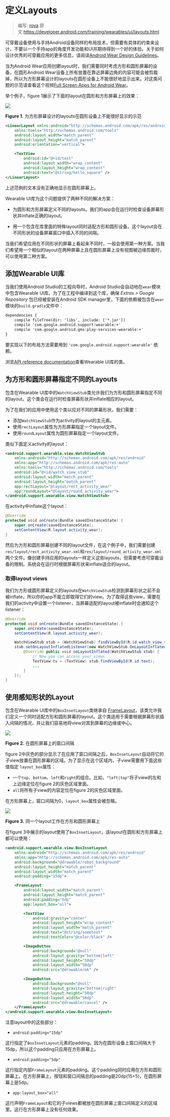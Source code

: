 # 定义Layouts

> 编写: [roya](https://github.com/RoyaAoki) 原文:<https://developer.android.com/training/wearables/ui/layouts.html>

可穿戴设备使用与手持Android设备同样的布局技术，但需要有具体的约束来设计。不要以一个手持app的角度开发功能和UI并期待得到一个好的体验。关于如何设计优秀的可穿戴应用的更多信息，请阅读[Android Wear Design Guidelines](https://developer.android.com/design/wear/index.html)。

当为Android Wear应用创建layout时，我们需要同时考虑方形和圆形屏幕的设备。在圆形Android Wear设备上所有放置在靠近屏幕边角的内容可能会被剪裁掉，所以为方形屏幕设计的layouts在圆形设备上不能很好地显示出来。对这类问题的示范请查看这个视频[Full Screen Apps for Android Wear](https://www.youtube.com/watch?v=naf_WbtFAlY)。

举个例子，figure 1展示了下面的layout在圆形和方形屏幕上的效果：

![](01_uilib.png)

**Figure 1.** 为方形屏幕设计的layouts在圆形设备上不能很好显示的示范

```xml
<LinearLayout xmlns:android="http://schemas.android.com/apk/res/android"
    xmlns:tools="http://schemas.android.com/tools"
    android:layout_width="match_parent"
    android:layout_height="match_parent"
    android:orientation="vertical">

    <TextView
        android:id="@+id/text"
        android:layout_width="wrap_content"
        android:layout_height="wrap_content"
        android:text="@string/hello_square" />
</LinearLayout>
```

上述范例的文本没有正确地显示在圆形屏幕上。

Wearable UI库为这个问题提供了两种不同的解决方案：

* 为圆形和方形屏幕定义不同的layouts。我们的app会在运行时检查设备屏幕形状并inflate正确的layout。

* 用一个包含在库里面的特殊layout同时适配方形和圆形设备。这个layout会在不同形状的设备屏幕窗口中插入不同的间隔。

当我们希望应用在不同形状的屏幕上看起来不同时，一般会使用第一种方案。当我们希望用一个相似的layout在两种屏幕上且在圆形屏幕上没有视图被边缘剪裁时，可以使用第二种方案。

## 添加Wearable UI库

当我们使用Android Studio的工程向导时，Android Studio会自动地在`wear`模块中包含Wearable UI库。为了在工程中编译到这个库，确保 *Extras > Google Repository* 包已经被安装在Android SDK manager里，下面的依赖被包含在`wear`模块的`build.gradle`文件中：

```xml
dependencies {
    compile fileTree(dir: 'libs', include: ['*.jar'])
    compile 'com.google.android.support:wearable:+'
    compile 'com.google.android.gms:play-services-wearable:+'
}
```

要实现以下的布局方法需要用到 `'com.google.android.support:wearable'` 依赖。

浏览[API reference documentation](https://developer.android.com/reference/android/support/wearable/view/package-summary.html)查看Wearable UI库的类。

## 为方形和圆形屏幕指定不同的Layouts

包含在Wearable UI库中的`WatchViewStub`类允许我们为方形和圆形屏幕指定不同的layout。这个类会在运行时检查屏幕形状并inflate相应的layout。

为了在我们的应用中使用这个类以应对不同的屏幕形状，我们需要：

* 添加`WatchViewStub`作为activity的layout的主元素。
* 使用`rectLayout`属性为方形屏幕指定一个layout文件。
* 使用`roundLayout`属性为圆形屏幕指定一个layout文件。

类似下面定义activity的layout：

```xml
<android.support.wearable.view.WatchViewStub
    xmlns:android="http://schemas.android.com/apk/res/android"
    xmlns:app="http://schemas.android.com/apk/res-auto"
    xmlns:tools="http://schemas.android.com/tools"
    android:id="@+id/watch_view_stub"
    android:layout_width="match_parent"
    android:layout_height="match_parent"
    app:rectLayout="@layout/rect_activity_wear"
    app:roundLayout="@layout/round_activity_wear">
</android.support.wearable.view.WatchViewStub>
```

在activity中inflate这个layout：

```java
@Override
protected void onCreate(Bundle savedInstanceState) {
    super.onCreate(savedInstanceState);
    setContentView(R.layout.activity_wear);
}
```

然后为方形和圆形屏幕创建不同的layout文件，在这个例子中，我们需要创建`res/layout/rect_activity_wear.xml`和`res/layout/round_activity_wear.xml`两个文件。像创建手持应用的layouts一样定义这些layouts，但需要考虑可穿戴设备的限制。系统会在运行时根据屏幕形状来inflate适合的layout。

### 取得layout views

我们为方形或圆形屏幕定义的layouts在`WatchViewStub`检测到屏幕形状之前不会被inflate，所以你的app不能立即取得它们的view。为了取得这些view，需要在我们的activity中设置一个listener，当屏幕适配的layout被inflate时会通知这个listener：

```java
@Override
protected void onCreate(Bundle savedInstanceState) {
    super.onCreate(savedInstanceState);
    setContentView(R.layout.activity_wear);

    WatchViewStub stub = (WatchViewStub) findViewById(R.id.watch_view_stub);
    stub.setOnLayoutInflatedListener(new WatchViewStub.OnLayoutInflatedListener() {
        @Override public void onLayoutInflated(WatchViewStub stub) {
            // Now you can access your views
            TextView tv = (TextView) stub.findViewById(R.id.text);
            ...
        }
    });
}
```

## 使用感知形状的Layout

包含在Wearable UI库中的`BoxInsetLayout`类继承自 [FrameLayout](https://developer.android.com/reference/android/widget/FrameLayout.html)，该类允许我们定义一个同时适配方形和圆形屏幕的layout。这个类适用于需要根据屏幕形状插入间隔的情况，并让我们容易地将view对其到屏幕的边缘或中心。

![](02_uilib.png)

**Figure 2.** 在圆形屏幕上的窗口间隔

figure 2中灰色的部分显示了在应用了窗口间隔之后，`BoxInsetLayout`自动将它的子view放置在圆形屏幕的区域。为了显示在这个区域内，子view需要用下面这些值指定 `layout_box`属性：

* 一个`top`、`bottom`、`left`和`right`的组合。比如，`"left|top"`将子view的左和上边缘定位在figure 2的灰色区域里面。
* `all`将所有子view的内容定位在figure 2的灰色区域里面。

在方形屏幕上，窗口间隔为0，`layout_box`属性会被忽略。

![](03_uilib.png)

**Figure 3.** 同一个layout工作在方形和圆形屏幕上

在figure 3中展示的layout使用了`BoxInsetLayout`，该layout在圆形和方形屏幕上都可以使用：

```xml
<android.support.wearable.view.BoxInsetLayout
    xmlns:android="http://schemas.android.com/apk/res/android"
    xmlns:app="http://schemas.android.com/apk/res-auto"
    android:background="@drawable/robot_background"
    android:layout_height="match_parent"
    android:layout_width="match_parent"
    android:padding="15dp">

    <FrameLayout
        android:layout_width="match_parent"
        android:layout_height="match_parent"
        android:padding="5dp"
        app:layout_box="all">

        <TextView
            android:gravity="center"
            android:layout_height="wrap_content"
            android:layout_width="match_parent"
            android:text="@string/sometext"
            android:textColor="@color/black" />

        <ImageButton
            android:background="@null"
            android:layout_gravity="bottom|left"
            android:layout_height="50dp"
            android:layout_width="50dp"
            android:src="@drawable/ok" />

        <ImageButton
            android:background="@null"
            android:layout_gravity="bottom|right"
            android:layout_height="50dp"
            android:layout_width="50dp"
            android:src="@drawable/cancel" />
    </FrameLayout>
</android.support.wearable.view.BoxInsetLayout>
```
	
注意layout中的这些部分：

* `android:padding="15dp"`
 
这行指定了`BoxInsetLayout`元素的padding。因为在圆形设备上窗口间隔大于15dp，所以这个padding只应用在方形屏幕上。
  
* `android:padding="5dp"`
 
这行指定内部`FrameLayout`元素的padding。这个padding同时应用在方形和圆形屏幕上。在方形屏幕上，按钮和窗口间隔总的padding是20dp(15+5)，在圆形屏幕上是5dp。

* `app:layout_box="all"`
 
这行声明`FrameLayout`和它的子views都被放在圆形屏幕上窗口间隔定义的区域里。这行在方形屏幕上没有任何效果。